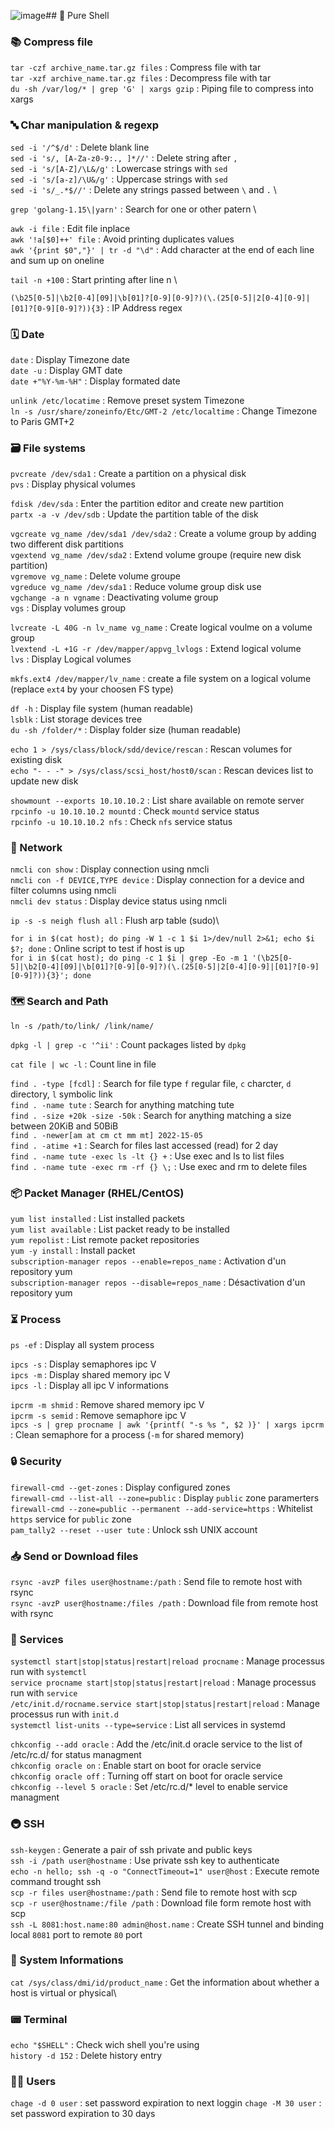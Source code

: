 ![image](https://github.com/Rhackam/csfu/assets/80326553/e0dca7e7-833e-44ee-bdb4-c4d126622b0a)## :shell: Pure Shell
### 📚 Compress file

```tar -czf archive_name.tar.gz files``` : Compress file with tar \
```tar -xzf archive_name.tar.gz files``` : Decompress file with tar \
```du -sh /var/log/* | grep 'G' | xargs gzip``` : Piping file to compress into xargs

### 🔤 Char manipulation & regexp

```sed -i '/^$/d'``` : Delete blank line\
```sed -i 's/, [A-Za-z0-9:., ]*//'``` : Delete string after ``,``\
```sed -i 's/[A-Z]/\L&/g'``` : Lowercase strings with ``sed`` \
```sed -i 's/[a-z]/\U&/g'``` : Uppercase strings with ``sed`` \
```sed -i 's/_.*$//'``` : Delete any strings passed between ``\`` and ``.`` \

```grep 'golang-1.15\|yarn'``` : Search for one or other patern \

```awk -i file``` : Edit file inplace \
```awk '!a[$0]++' file``` : Avoid printing duplicates values \
```awk '{print $0","}' | tr -d "\d"``` : Add character at the end of each line and sum up on oneline

```tail -n +100``` : Start printing after line n \

```(\b25[0-5]|\b2[0-4][09]|\b[01]?[0-9][0-9]?)(\.(25[0-5]|2[0-4][0-9]|[01]?[0-9][0-9]?)){3}``` : IP Address regex

### 🗓 Date

```date``` : Display Timezone date\
```date -u``` : Display GMT date \
```date +"%Y-%m-%H"``` : Display formated date

```unlink /etc/locatime``` : Remove preset system Timezone\
```ln -s /usr/share/zoneinfo/Etc/GMT-2 /etc/localtime``` : Change Timezone to Paris GMT+2

### 🗃 File systems

```pvcreate /dev/sda1``` : Create a partition on a physical disk \
```pvs``` : Display physical volumes

```fdisk /dev/sda``` : Enter the partition editor and create new partition \
```partx -a -v /dev/sdb``` : Update the partition table of the disk

```vgcreate vg_name /dev/sda1 /dev/sda2``` : Create a volume group by adding two different disk partitions \
```vgextend vg_name /dev/sda2``` : Extend volume groupe (require new disk partition) \
```vgremove vg_name``` : Delete volume groupe \
```vgreduce vg_name /dev/sda1``` : Reduce volume group disk use \
```vgchange -a n vgname``` : Deactivating volume group \
```vgs``` : Display volumes group

```lvcreate -L 40G -n lv_name vg_name``` : Create logical voulme on a volume group \
```lvextend -L +1G -r /dev/mapper/appvg_lvlogs``` : Extend logical volume \
```lvs``` : Display Logical volumes

```mkfs.ext4 /dev/mapper/lv_name``` : create a file system on a logical volume (replace ```ext4``` by your choosen FS type)

```df -h``` : Display file system (human readable) \
```lsblk``` : List storage devices tree \
```du -sh /folder/*``` : Display folder size (human readable)

```echo 1 > /sys/class/block/sdd/device/rescan``` : Rescan volumes for existing disk \
```echo "- - -" > /sys/class/scsi_host/host0/scan``` : Rescan devices list to update new disk

```showmount --exports 10.10.10.2``` : List share available on remote server \
```rpcinfo -u 10.10.10.2 mountd``` : Check ``mountd`` service status \
```rpcinfo -u 10.10.10.2 nfs``` : Check ``nfs`` service status

### 📡 Network

```nmcli con show``` : Display connection using nmcli \
```nmcli con -f DEVICE,TYPE device``` : Display connection for a device and filter columns using nmcli \
```nmcli dev status``` : Display device status using nmcli 

```ip -s -s neigh flush all``` : Flush arp table (sudo)\

```for i in $(cat host); do ping -W 1 -c 1 $i 1>/dev/null 2>&1; echo $i $?; done``` : Online script to test if host is up \
```for i in $(cat host); do ping -c 1 $i | grep -Eo -m 1 '(\b25[0-5]|\b2[0-4][09]|\b[01]?[0-9][0-9]?)(\.(25[0-5]|2[0-4][0-9]|[01]?[0-9][0-9]?)){3}'; done```

### 🗺 Search and Path

```ln -s /path/to/link/ /link/name/```

```dpkg -l | grep -c '^ii'``` : Count packages listed by ``dpkg``

```cat file | wc -l``` : Count line in file

```find . -type [fcdl]``` : Search for file type ``f`` regular file, ``c`` charcter, ``d`` directory, ``l`` symbolic link \
```find . -name tute``` : Search for anything matching tute \
```find . -size +20k -size -50k``` : Search for anything matching a size between 20KiB and 50BiB \
```find . -newer[am at cm ct mm mt] 2022-15-05``` \
```find . -atime +1``` : Search for files last accessed (read) for 2 day \
```find . -name tute -exec ls -lt {} +``` : Use exec and ls to list files \
```find . -name tute -exec rm -rf {} \;``` : Use exec and rm to delete files 
 
### 📦 Packet Manager (RHEL/CentOS)

```yum list installed``` : List installed packets \
```yum list available``` : List packet ready to be installed \
```yum repolist``` : List remote packet repositories \
```yum -y install``` : Install packet \
```subscription-manager repos --enable=repos_name``` : Activation d'un repository yum \
```subscription-manager repos --disable=repos_name``` : Désactivation d'un repository yum

### ⏳ Process

```ps -ef``` : Display all system process

```ipcs -s``` : Display semaphores ipc V \
```ipcs -m``` : Display shared memory ipc V \
```ipcs -l``` : Display all ipc V informations

```ipcrm -m shmid``` : Remove shared memory ipc V \
```ipcrm -s semid``` : Remove semaphore ipc V \
```ipcs -s | grep procname | awk '{printf( "-s %s ", $2 )}' | xargs ipcrm``` : Clean semaphore for a process (``-m`` for shared memory)

### 🔒 Security

```firewall-cmd --get-zones``` : Display configured zones\
```firewall-cmd --list-all --zone=public``` : Display `public` zone paramerters\
```firewall-cmd --zone=public --permanent --add-service=https``` : Whitelist `https` service for `public` zone\
```pam_tally2 --reset --user tute``` : Unlock ssh UNIX account

### 📥 Send or Download files

```rsync -avzP files user@hostname:/path``` : Send file to remote host with rsync\
```rsync -avzP user@hostname:/files /path``` : Download file from remote host with rsync

### 🚛 Services

```systemctl start|stop|status|restart|reload procname``` : Manage processus run with ``systemctl`` \
```service procname start|stop|status|restart|reload``` : Manage processus run with ``service`` \
```/etc/init.d/rocname.service start|stop|status|restart|reload``` : Manage processus run with ``init.d`` \
```systemctl list-units --type=service``` : List all services in systemd

```chkconfig --add oracle``` : Add the /etc/init.d oracle service to the list of /etc/rc.d/ for status managment \
```chkconfig oracle on``` : Enable start on boot for oracle service \
```chkconfig oracle off``` : Turning off start on boot for oracle service \
```chkconfig --level 5 oracle``` : Set /etc/rc.d/* level to enable service managment

### 🚇 SSH

```ssh-keygen``` : Generate a pair of ssh private and public keys\
```ssh -i /path user@hostname``` : Use private ssh key to authenticate\
```echo -n hello; ssh -q -o "ConnectTimeout=1" user@host``` : Execute remote command trought ssh\
```scp -r files user@hostname:/path``` : Send file to remote host with scp\
```scp -r user@hostname:/file /path``` : Download file form remote host with scp\
```ssh -L 8081:host.name:80 admin@host.name``` : Create SSH tunnel and binding local ``8081`` port to remote ``80`` port

### 🥥 System Informations

```cat /sys/class/dmi/id/product_name``` : Get the information about whether a host is virtual or physical\

### 📟 Terminal

```echo "$SHELL"``` : Check wich shell you're using \
```history -d 152``` : Delete history entry

### 👱‍♂️ Users

```chage -d 0 user``` : set password expiration to next loggin
```chage -M 30 user``` : set password expiration to 30 days
